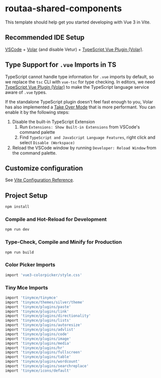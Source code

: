 # routaa-shared-components

This template should help get you started developing with Vue 3 in Vite.

## Recommended IDE Setup

[VSCode](https://code.visualstudio.com/) + [Volar](https://marketplace.visualstudio.com/items?itemName=Vue.volar) (and disable Vetur) + [TypeScript Vue Plugin (Volar)](https://marketplace.visualstudio.com/items?itemName=Vue.vscode-typescript-vue-plugin).

## Type Support for `.vue` Imports in TS

TypeScript cannot handle type information for `.vue` imports by default, so we replace the `tsc` CLI with `vue-tsc` for type checking. In editors, we need [TypeScript Vue Plugin (Volar)](https://marketplace.visualstudio.com/items?itemName=Vue.vscode-typescript-vue-plugin) to make the TypeScript language service aware of `.vue` types.

If the standalone TypeScript plugin doesn't feel fast enough to you, Volar has also implemented a [Take Over Mode](https://github.com/johnsoncodehk/volar/discussions/471#discussioncomment-1361669) that is more performant. You can enable it by the following steps:

1. Disable the built-in TypeScript Extension
    1) Run `Extensions: Show Built-in Extensions` from VSCode's command palette
    2) Find `TypeScript and JavaScript Language Features`, right click and select `Disable (Workspace)`
2. Reload the VSCode window by running `Developer: Reload Window` from the command palette.

## Customize configuration

See [Vite Configuration Reference](https://vitejs.dev/config/).

## Project Setup

```sh
npm install
```

### Compile and Hot-Reload for Development

```sh
npm run dev
```

### Type-Check, Compile and Minify for Production

```sh
npm run build
```

### Color Picker Imports

```sh
import 'vue3-colorpicker/style.css'
```
### Tiny Mce Imports

```sh
import 'tinymce/tinymce'
import 'tinymce/themes/silver/theme'
import 'tinymce/plugins/paste'
import 'tinymce/plugins/link'
import 'tinymce/plugins/directionality'
import 'tinymce/plugins/lists'
import 'tinymce/plugins/autoresize'
import 'tinymce/plugins/advlist'
import 'tinymce/plugins/code'
import 'tinymce/plugins/image'
import 'tinymce/plugins/media'
import 'tinymce/plugins/hr'
import 'tinymce/plugins/fullscreen'
import 'tinymce/plugins/table'
import 'tinymce/plugins/wordcount'
import 'tinymce/plugins/searchreplace'
import 'tinymce/icons/default'
```

